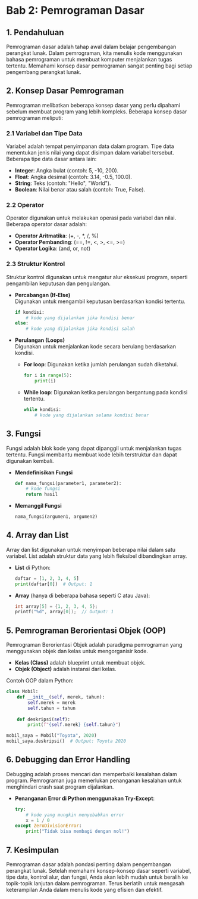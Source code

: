 # Bab 2: Pemrograman Dasar

## 1. Pendahuluan
Pemrograman dasar adalah tahap awal dalam belajar pengembangan perangkat lunak. Dalam pemrograman, kita menulis kode menggunakan bahasa pemrograman untuk membuat komputer menjalankan tugas tertentu. Memahami konsep dasar pemrograman sangat penting bagi setiap pengembang perangkat lunak.

## 2. Konsep Dasar Pemrograman
Pemrograman melibatkan beberapa konsep dasar yang perlu dipahami sebelum membuat program yang lebih kompleks. Beberapa konsep dasar pemrograman meliputi:

### 2.1 Variabel dan Tipe Data
Variabel adalah tempat penyimpanan data dalam program. Tipe data menentukan jenis nilai yang dapat disimpan dalam variabel tersebut. Beberapa tipe data dasar antara lain:
- **Integer**: Angka bulat (contoh: 5, -10, 200).
- **Float**: Angka desimal (contoh: 3.14, -0.5, 100.0).
- **String**: Teks (contoh: "Hello", "World").
- **Boolean**: Nilai benar atau salah (contoh: True, False).

### 2.2 Operator
Operator digunakan untuk melakukan operasi pada variabel dan nilai. Beberapa operator dasar adalah:
- **Operator Aritmatika**: (+, -, *, /, %)
- **Operator Pembanding**: (==, !=, <, >, <=, >=)
- **Operator Logika**: (and, or, not)

### 2.3 Struktur Kontrol
Struktur kontrol digunakan untuk mengatur alur eksekusi program, seperti pengambilan keputusan dan pengulangan.

- **Percabangan (If-Else)**  
  Digunakan untuk mengambil keputusan berdasarkan kondisi tertentu.
  ```python
  if kondisi:
      # kode yang dijalankan jika kondisi benar
  else:
      # kode yang dijalankan jika kondisi salah
  ```

- **Perulangan (Loops)**  
  Digunakan untuk menjalankan kode secara berulang berdasarkan kondisi.
  - **For loop**: Digunakan ketika jumlah perulangan sudah diketahui.
    ```python
    for i in range(5):
        print(i)
    ```
  - **While loop**: Digunakan ketika perulangan bergantung pada kondisi tertentu.
    ```python
    while kondisi:
        # kode yang dijalankan selama kondisi benar
    ```

## 3. Fungsi
Fungsi adalah blok kode yang dapat dipanggil untuk menjalankan tugas tertentu. Fungsi membantu membuat kode lebih terstruktur dan dapat digunakan kembali.

- **Mendefinisikan Fungsi**
  ```python
  def nama_fungsi(parameter1, parameter2):
      # kode fungsi
      return hasil
  ```

- **Memanggil Fungsi**
  ```python
  nama_fungsi(argumen1, argumen2)
  ```

## 4. Array dan List
Array dan list digunakan untuk menyimpan beberapa nilai dalam satu variabel. List adalah struktur data yang lebih fleksibel dibandingkan array.

- **List** di Python:
  ```python
  daftar = [1, 2, 3, 4, 5]
  print(daftar[0])  # Output: 1
  ```

- **Array** (hanya di beberapa bahasa seperti C atau Java):
  ```c
  int array[5] = {1, 2, 3, 4, 5};
  printf("%d", array[0]);  // Output: 1
  ```

## 5. Pemrograman Berorientasi Objek (OOP)
Pemrograman Berorientasi Objek adalah paradigma pemrograman yang menggunakan objek dan kelas untuk mengorganisir kode.

- **Kelas (Class)** adalah blueprint untuk membuat objek.
- **Objek (Object)** adalah instansi dari kelas.

Contoh OOP dalam Python:
```python
class Mobil:
    def __init__(self, merek, tahun):
        self.merek = merek
        self.tahun = tahun
    
    def deskripsi(self):
        print(f"{self.merek} {self.tahun}")

mobil_saya = Mobil("Toyota", 2020)
mobil_saya.deskripsi()  # Output: Toyota 2020
```

## 6. Debugging dan Error Handling
Debugging adalah proses mencari dan memperbaiki kesalahan dalam program. Pemrograman juga memerlukan penanganan kesalahan untuk menghindari crash saat program dijalankan.

- **Penanganan Error di Python menggunakan Try-Except**:
  ```python
  try:
      # kode yang mungkin menyebabkan error
      x = 1 / 0
  except ZeroDivisionError:
      print("Tidak bisa membagi dengan nol!")
  ```

## 7. Kesimpulan
Pemrograman dasar adalah pondasi penting dalam pengembangan perangkat lunak. Setelah memahami konsep-konsep dasar seperti variabel, tipe data, kontrol alur, dan fungsi, Anda akan lebih mudah untuk beralih ke topik-topik lanjutan dalam pemrograman. Terus berlatih untuk mengasah keterampilan Anda dalam menulis kode yang efisien dan efektif.